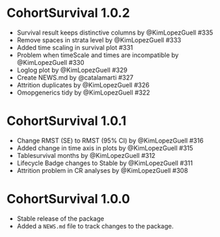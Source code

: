 
# CohortSurvival 1.0.2

* Survival result keeps distinctive columns by @KimLopezGuell #335
* Remove spaces in strata level by @KimLopezGuell #333
* Added time scaling in survival plot #331
* Problem when timeScale and times are incompatible by @KimLopezGuell #330
* Loglog plot by @KimLopezGuell #329
* Create NEWS.md by @catalamarti #327
* Attrition duplicates by @KimLopezGuell #326
* Omopgenerics tidy by @KimLopezGuell #322

# CohortSurvival 1.0.1

* Change RMST (SE) to RMST (95% CI) by @KimLopezGuell #316
* Added change in time axis in plots by @KimLopezGuell #315 
* Tablesurvival months by @KimLopezGuell #312
* Lifecycle Badge changes to Stable by @KimLopezGuell #311
* Attrition problem in CR analyses by @KimLopezGuell #308 

# CohortSurvival 1.0.0

* Stable release of the package
* Added a `NEWS.md` file to track changes to the package.
